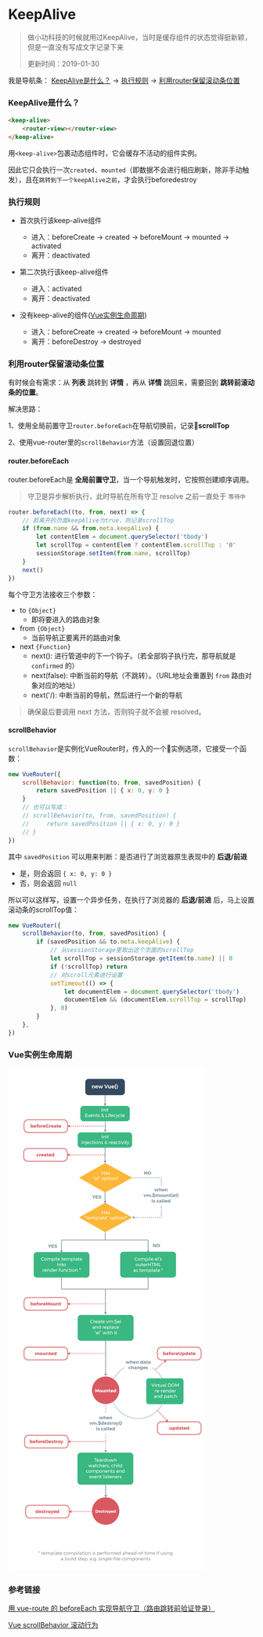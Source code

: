 # KeepAlive
> 做小功科技的时候就用过KeepAlive，当时是缓存组件的状态觉得挺新颖，但是一直没有写成文字记录下来
> 
> 更新时间：2019-01-30

我是导航条：
[KeepAlive是什么？](#KeepAlive是什么？) -> [执行规则](#执行规则) -> [利用router保留滚动条位置](#利用router保留滚动条位置) 
### KeepAlive是什么？
```html
<keep-alive>
    <router-view></router-view>
</keep-alive>
```
用`<keep-alive>`包裹动态组件时，它会缓存不活动的组件实例。

因此它只会执行一次`created`、`mounted`（即数据不会进行相应刷新，除非手动触发），且在`跳转到下一个keepAlive之前`，才会执行beforedestroy


### 执行规则
 - 首次执行该keep-alive组件
    - 进入：beforeCreate -> created -> beforeMount -> mounted -> activated
    - 离开：deactivated

 - 第二次执行该keep-alive组件
    - 进入：activated
    - 离开：deactivated

 - 没有keep-alive的组件([Vue实例生命周期](#Vue实例生命周期))
    - 进入：beforeCreate -> created -> beforeMount -> mounted
    - 离开：beforeDestroy -> destroyed

### 利用router保留滚动条位置
有时候会有需求：从 **列表** 跳转到 **详情** ，再从 **详情** 跳回来，需要回到 **跳转前滚动条的位置**。

解决思路：

1、使用全局前置守卫`router.beforeEach`在导航切换前，记录**scrollTop**

2、使用vue-router里的`scrollBehavior`方法（设置回退位置）


#### router.beforeEach
router.beforeEach是 **全局前置守卫**，当一个导航触发时，它按照创建顺序调用。
> 守卫是异步解析执行，此时导航在所有守卫 resolve 之前一直处于 `等待中`
```js
router.beforeEach((to, from, next) => {
    // 若离开的页面keepAlive为true，则记录scrollTop
    if (from.name && from.meta.keepAlive) {
        let contentElem = document.querySelector('tbody')
        let scrollTop = contentElem ? contentElem.scrollTop : '0'
        sessionStorage.setItem(from.name, scrollTop)
    }
    next()
})
```
每个守卫方法接收三个参数：
 - to `{Object}`
    - 即将要进入的路由对象
 - from `{Object}`
    - 当前导航正要离开的路由对象
 - next `{Function}`
    - next(): 进行管道中的下一个钩子。（若全部钩子执行完，那导航就是 `confirmed` 的）
    - next(false): 中断当前的导航（不跳转）。（URL地址会重置到 `from` 路由对象对应的地址）
    - next('/): 中断当前的导航，然后进行一个新的导航
    
> 确保最后要调用 next 方法，否则钩子就不会被 resolved。

#### scrollBehavior

`scrollBehavior`是实例化VueRouter时，传入的一个实例选项，它接受一个函数：
```js
new VueRouter({
    scrollBehavior: function(to, from, savedPosition) {
        return savedPosition || { x: 0, y: 0 }
    }
    // 也可以写成：
    // scrollBehavior(to, from, savedPosition) {
    //     return savedPosition || { x: 0, y: 0 }
    // }
})
```
其中 `savedPosition` 可以用来判断：是否进行了浏览器原生表现中的 **后退/前进**
 - 是，则会返回 `{ x: 0, y: 0 }`
 - 否，则会返回 `null`

所以可以这样写，设置一个异步任务，在执行了浏览器的 **后退/前进** 后，马上设置滚动条的scrollTop值：
```js
new VueRouter({
    scrollBehavior(to, from, savedPosition) {
        if (savedPosition && to.meta.keepAlive) {
            // 从sessionStorage里取出这个页面的scrollTop
            let scrollTop = sessionStorage.getItem(to.name) || 0
            if (!scrollTop) return
            // 对scroll元素进行设置
            setTimeout(() => {
                let documentElem = document.querySelector('tbody')
                documentElem && (documentElem.scrollTop = scrollTop)
            }, 0)
        }
    },
})
```

### Vue实例生命周期
![alt](./img/keepAlive-1.png)

### 参考链接
[用 vue-route 的 beforeEach 实现导航守卫（路由跳转前验证登录）](https://blog.csdn.net/latency_cheng/article/details/78580161)

[Vue scrollBehavior 滚动行为](https://www.cnblogs.com/sophie_wang/p/7880261.html)
